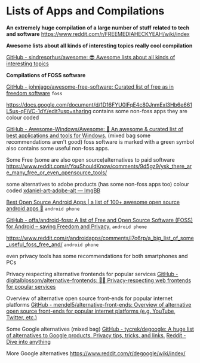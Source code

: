 # Lists of Apps and Compilations

**An extremely huge compilation of a large number of stuff related to tech and software** https://www.reddit.com/r/FREEMEDIAHECKYEAH/wiki/index

**Awesome lists about all kinds of interesting topics really cool compilation**

[GitHub - sindresorhus/awesome: 😎 Awesome lists about all kinds of interesting topics](https://github.com/sindresorhus/awesome#readme "https://github.com/sindresorhus/awesome#readme")

**Compilations of FOSS software** 

[GitHub - johnjago/awesome-free-software: Curated list of free as in freedom software](https://github.com/johnjago/awesome-free-software#readme "https://github.com/johnjago/awesome-free-software#readme") `foss`

https://docs.google.com/document/d/1D16FYU0lFqE4c80JnmExI3Hb6e661L5us-qFiVC-1dY/edit?usp=sharing contains some non-foss apps they are colour coded 

[GitHub - Awesome-Windows/Awesome: 🎉 An awesome &amp; curated list of best applications and tools for Windows.](https://github.com/Awesome-Windows/Awesome#readme "https://github.com/Awesome-Windows/Awesome#readme") (mixed bag some recommendations aren't good) foss software is marked with a green symbol also contains some useful non-foss apps.

Some Free (some are also open source)alternatives to paid software https://www.reddit.com/r/YouShouldKnow/comments/9d5gz9/ysk_there_are_many_free_or_even_opensource_tools/ 

some alternatives to adobe products (has some non-foss apps too) colour coded [xdaniel-art-adobe-alt — ImgBB](https://ibb.co/yWJ7nJ2 "https://ibb.co/yWJ7nJ2") 

[Best Open Source Android Apps | a list of 100+ awesome open source android apps 📱](https://albertomosconi.github.io/foss-apps/ "https://albertomosconi.github.io/foss-apps/") `android phone` 

[GitHub - offa/android-foss: A list of Free and Open Source Software (FOSS) for Android – saving Freedom and Privacy.](https://github.com/offa/android-foss#readme "https://github.com/offa/android-foss#readme") `android phone` 

https://www.reddit.com/r/androidapps/comments/i7o6rp/a_big_list_of_some_useful_foss_free_and/ `android phone` 

even privacy tools has some recommendations for both smartphones and PCs

Privacy respecting alternative frontends for popular services [GitHub - digitalblossom/alternative-frontends: 🔐🌐 Privacy-respecting web frontends for popular services](https://github.com/digitalblossom/alternative-frontends#readme "https://github.com/digitalblossom/alternative-frontends#readme") 

Overview of alternative open source front-ends for popular internet platforms [GitHub - mendel5/alternative-front-ends: Overview of alternative open source front-ends for popular internet platforms (e.g. YouTube, Twitter, etc.)](https://github.com/mendel5/alternative-front-ends#readme "https://github.com/mendel5/alternative-front-ends#readme")

Some Google alternatives (mixed bag) [GitHub - tycrek/degoogle: A huge list of alternatives to Google products. Privacy tips, tricks, and links.](https://github.com/tycrek/degoogle#index "https://github.com/tycrek/degoogle#index") [Reddit - Dive into anything](https://www.reddit.com/r/privacy/wiki/de-google "https://www.reddit.com/r/privacy/wiki/de-google")

More Google alternatives https://www.reddit.com/r/degoogle/wiki/index/
